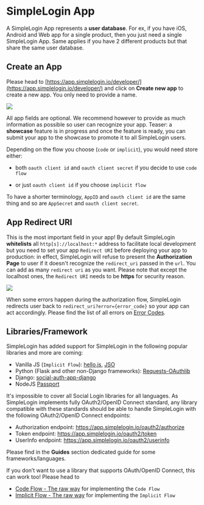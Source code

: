 # SimpleLogin App

A SimpleLogin App represents a **user database**. For ex, if you have iOS, Android and Web app for a single product, then you just need a single SimpleLogin App. Same applies if you have 2 different products but that share the same user database.

## Create an App

Please head to [https://app.simplelogin.io/developer/](https://app.simplelogin.io/developer/) and click on **Create new app** to create a new app. You only need to provide a name.

![](./images/dev1.png)

All app fields are optional. We recommend however to provide as much information as possible so user can recognize your app. Teaser: a **showcase** feature is in progress and once the feature is ready, you can submit your app to the showcase to promote it to all SimpleLogin users.

Depending on the flow you choose (`code` or `implicit`), you would need store either:

- both `oauth client id` and `oauth client secret` if you decide to use `code flow`

- or just `oauth client id` if you choose `implicit flow`

To have a shorter terminology, `AppID` and `oauth client id` are the same thing and so are `AppSecret` and `oauth client secret`.

## App Redirect URI

This is the most important field in your app! By default SimpleLogin **whitelists** all `http[s]://localhost:*` address to facilitate local development but you need to set your app `Redirect URI` before deploying your app to production: in effect, SimpleLogin will refuse to present the **Authorization Page** to user if it doesn't recognize the `redirect_uri` passed in the `url`. You can add as many `redirect uri` as you want. Please note that except the localhost ones, the `Redirect URI` needs to be **https** for security reason.

![](./images/redirect-uri.png)

When some errors happen during the authorization flow, SimpleLogin redirects user back to `redirect_uri?error={error_code}` so your app can act accordingly. Please find the list of all errors on [Error Codes](../errors).

## Libraries/Framework

SimpleLogin has added support for SimpleLogin in the following popular libraries and more are coming:

- Vanilla JS (`Implicit Flow`): [hello.js](https://github.com/MrSwitch/hello.js), [JSO](https://github.com/andreassolberg/jso)
- Python (Flask and other non-Django frameworks): [Requests-OAuthlib](https://github.com/requests/requests-oauthlib)
- Django: [social-auth-app-django](https://github.com/python-social-auth/social-app-django)
- NodeJS [Passport](https://github.com/jaredhanson/passport)

It's impossible to cover all Social Login libraries for all languages. As SimpleLogin implements fully OAuth2/OpenID Connect standard, any library compatible with these standards should be able to handle SimpleLogin with the following OAuth2/OpenID Connect endpoints:

- Authorization endpoint: https://app.simplelogin.io/oauth2/authorize
- Token endpoint: https://app.simplelogin.io/oauth2/token
- UserInfo endpoint: https://app.simplelogin.io/oauth2/userinfo

Please find in the **Guides** section dedicated guide for some frameworks/languages.

If you don’t want to use a library that supports OAuth/OpenID Connect, this can work too! Please head to

- [Code Flow - The raw way](../code-flow) for implementing the `Code Flow`
- [Implicit Flow - The raw way](../implicit-flow)  for implementing the `Implicit Flow`




